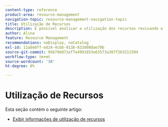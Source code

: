 ```yaml
---
content-type: reference
product-area: resource-management
navigation-topic: resource-management-navigation-topic
title: Utilização de Recursos
description: É possível analisar a utilização dos recursos revisando o relatório de utilização entre vários projetos ou somente um projeto por vez.
author: Alina
feature: Resource Management
recommendations: noDisplay, noCatalog
exl-id: 11a8e8ff-ed24-4cbb-913b-833d08dae70b
source-git-commit: 95679dd71ef7e4991853e63573a387f26321159d
workflow-type: tm+mt
source-wordcount: '38'
ht-degree: 0%

---
```


# Utilização de Recursos

Esta seção contém o seguinte artigo:

* [Exibir informações de utilização de recursos](../../resource-mgmt/resource-utilization/view-utilization-information.md)
